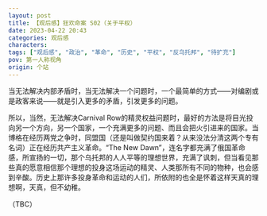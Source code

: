 ```yaml
---
layout: post
title: 【观后感】狂欢命案 S02（关于平权）
date: 2023-04-22 20:43
categories: 观后感
characters: 
tags: ["观后感", "政治", "革命", "历史", "平权", "反乌托邦", "待扩充"]
pov: 第一人称视角
origin: 个站
---
```


当无法解决内部矛盾时，当无法解决一个问题时，一个最简单的方式——对编剧或是政客来说——就是引入更多的矛盾，引发更多的问题。

所以，当然，无法解决Carnival Row的精灵权益问题时，最好的方法是将目光投向另一个方向，另一个国家，一个充满更多的问题、而且会把火引进来的国家。当博格在经历两党之争时，同盟国（还是叫做契约国来着？从来没法分清这两个专有名词）正在经历共产主义革命。“The New Dawn”，连名字都充满了俄国革命感，所宣扬的一切，那个乌托邦的人人平等的理想世界，充满了讽刺，但当看见那些真的愿意相信那个理想的投身这场运动的精灵、人类那所有不同的物种，也会感到辛酸。历史上那许多投身革命和运动的人们，所依附的也全是怀着这样天真的理想啊，天真，但不幼稚。

（TBC）
